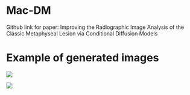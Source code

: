 # Mac-DM
Github link for paper: Improving the Radiographic Image Analysis of the Classic Metaphyseal Lesion via Conditional Diffusion Models
# Example of generated images

![](https://github.com/MGH-LMIC/Shaoju_BodyPartClassification/blob/605c6df5f93d11eadb0312acda473ecde2bbfe18/Figure/data_understanding.png)

![]([https://github.com/wushaoju/Mac-DM/Mac-DM/blob/master/example_CML_with_same_tibia_bone.png](https://github.com/wushaoju/Mac-DM/blob/e7e7113857a036a079a8e4b5df9cb00319508cba/example_CML_with_same_tibia_bone.png))
